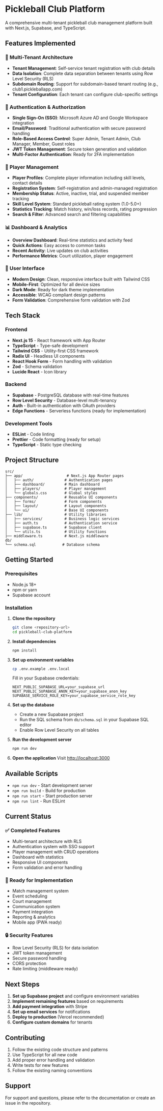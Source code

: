 # Pickleball Club Platform

A comprehensive multi-tenant pickleball club management platform built with Next.js, Supabase, and TypeScript.

## Features Implemented

### 🏢 Multi-Tenant Architecture
- **Tenant Management**: Self-service tenant registration with club details
- **Data Isolation**: Complete data separation between tenants using Row Level Security (RLS)
- **Subdomain Routing**: Support for subdomain-based tenant routing (e.g., club1.pickleballapp.com)
- **Tenant Configuration**: Each tenant can configure club-specific settings

### 🔐 Authentication & Authorization
- **Single Sign-On (SSO)**: Microsoft Azure AD and Google Workspace integration
- **Email/Password**: Traditional authentication with secure password handling
- **Role-Based Access Control**: Super Admin, Tenant Admin, Club Manager, Member, Guest roles
- **JWT Token Management**: Secure token generation and validation
- **Multi-Factor Authentication**: Ready for 2FA implementation

### 👥 Player Management
- **Player Profiles**: Complete player information including skill levels, contact details
- **Registration System**: Self-registration and admin-managed registration
- **Membership Status**: Active, inactive, trial, and suspended member tracking
- **Skill Level System**: Standard pickleball rating system (1.0-5.0+)
- **Statistics Tracking**: Match history, win/loss records, rating progression
- **Search & Filter**: Advanced search and filtering capabilities

### 📊 Dashboard & Analytics
- **Overview Dashboard**: Real-time statistics and activity feed
- **Quick Actions**: Easy access to common tasks
- **Recent Activity**: Live updates on club activities
- **Performance Metrics**: Court utilization, player engagement

### 🎨 User Interface
- **Modern Design**: Clean, responsive interface built with Tailwind CSS
- **Mobile-First**: Optimized for all device sizes
- **Dark Mode**: Ready for dark theme implementation
- **Accessible**: WCAG compliant design patterns
- **Form Validation**: Comprehensive form validation with Zod

## Tech Stack

### Frontend
- **Next.js 15** - React framework with App Router
- **TypeScript** - Type-safe development
- **Tailwind CSS** - Utility-first CSS framework
- **Radix UI** - Headless UI components
- **React Hook Form** - Form handling with validation
- **Zod** - Schema validation
- **Lucide React** - Icon library

### Backend
- **Supabase** - PostgreSQL database with real-time features
- **Row Level Security** - Database-level multi-tenancy
- **Auth** - Built-in authentication with OAuth providers
- **Edge Functions** - Serverless functions (ready for implementation)

### Development Tools
- **ESLint** - Code linting
- **Prettier** - Code formatting (ready for setup)
- **TypeScript** - Static type checking

## Project Structure

```
src/
├── app/                    # Next.js App Router pages
│   ├── auth/              # Authentication pages
│   ├── dashboard/         # Main dashboard
│   ├── players/           # Player management
│   └── globals.css        # Global styles
├── components/            # Reusable UI components
│   ├── forms/             # Form components
│   ├── layout/            # Layout components
│   └── ui/                # Base UI components
├── lib/                   # Utility libraries
│   ├── services/          # Business logic services
│   ├── auth.ts            # Authentication service
│   ├── supabase.ts        # Supabase client
│   └── utils.ts           # Utility functions
├── middleware.ts          # Next.js middleware
db/
└── schema.sql            # Database schema
```

## Getting Started

### Prerequisites
- Node.js 18+ 
- npm or yarn
- Supabase account

### Installation

1. **Clone the repository**
   ```bash
   git clone <repository-url>
   cd pickleball-club-platform
   ```

2. **Install dependencies**
   ```bash
   npm install
   ```

3. **Set up environment variables**
   ```bash
   cp .env.example .env.local
   ```

   Fill in your Supabase credentials:
   ```env
   NEXT_PUBLIC_SUPABASE_URL=your_supabase_url
   NEXT_PUBLIC_SUPABASE_ANON_KEY=your_supabase_anon_key
   SUPABASE_SERVICE_ROLE_KEY=your_supabase_service_role_key
   ```

4. **Set up the database**
   - Create a new Supabase project
   - Run the SQL schema from `db/schema.sql` in your Supabase SQL editor
   - Enable Row Level Security on all tables

5. **Run the development server**
   ```bash
   npm run dev
   ```

6. **Open the application**
   Visit [http://localhost:3000](http://localhost:3000)

## Available Scripts

- `npm run dev` - Start development server
- `npm run build` - Build for production
- `npm run start` - Start production server
- `npm run lint` - Run ESLint

## Current Status

### ✅ Completed Features
- Multi-tenant architecture with RLS
- Authentication system with SSO support
- Player management with CRUD operations
- Dashboard with statistics
- Responsive UI components
- Form validation and error handling

### 🚧 Ready for Implementation
- Match management system
- Event scheduling
- Court management
- Communication system
- Payment integration
- Reporting & analytics
- Mobile app (PWA ready)

### 🔒 Security Features
- Row Level Security (RLS) for data isolation
- JWT token management
- Secure password handling
- CORS protection
- Rate limiting (middleware ready)

## Next Steps

1. **Set up Supabase project** and configure environment variables
2. **Implement remaining features** based on requirements
3. **Add payment integration** with Stripe
4. **Set up email services** for notifications
5. **Deploy to production** (Vercel recommended)
6. **Configure custom domains** for tenants

## Contributing

1. Follow the existing code structure and patterns
2. Use TypeScript for all new code
3. Add proper error handling and validation
4. Write tests for new features
5. Follow the existing naming conventions

## Support

For support and questions, please refer to the documentation or create an issue in the repository.
